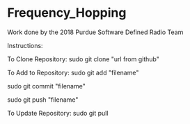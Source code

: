 # Frequency_Hopping
Work done by the 2018 Purdue Software Defined Radio Team

Instructions: 

To Clone Repository: sudo git clone "url from github"

To Add to Repository:
sudo git add "filename"

sudo git commit "filename"

sudo git push "filename"

To Update Repository:
sudo git pull
